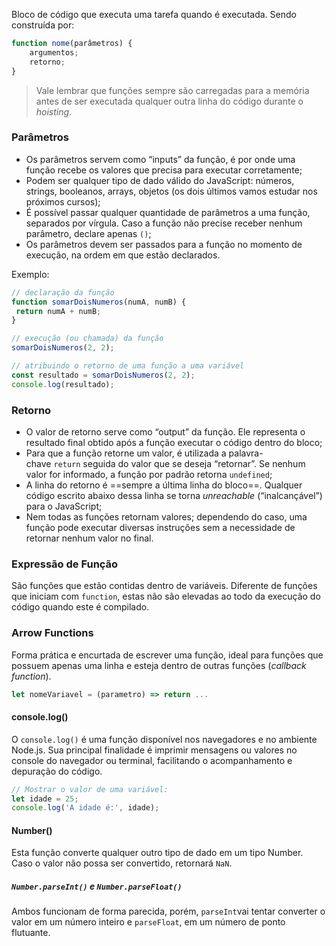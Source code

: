 Bloco de código que executa uma tarefa quando é executada. Sendo construída por:

```js
function nome(parâmetros) {
	argumentos;
	retorno;
}
```

>Vale lembrar que funções sempre são carregadas para a memória antes de ser executada qualquer outra linha do código durante o *hoisting*. 

### Parâmetros

- Os parâmetros servem como “inputs” da função, é por onde uma função recebe os valores que precisa para executar corretamente;
- Podem ser qualquer tipo de dado válido do JavaScript: números, strings, booleanos, arrays, objetos (os dois últimos vamos estudar nos próximos cursos);
- É possível passar qualquer quantidade de parâmetros a uma função, separados por vírgula. Caso a função não precise receber nenhum parâmetro, declare apenas `()`;
- Os parâmetros devem ser passados para a função no momento de execução, na ordem em que estão declarados.

Exemplo:
```js
// declaração da função
function somarDoisNumeros(numA, numB) {
 return numA + numB;
}

// execução (ou chamada) da função
somarDoisNumeros(2, 2);

// atribuindo o retorno de uma função a uma variável
const resultado = somarDoisNumeros(2, 2);
console.log(resultado);
```

### Retorno

- O valor de retorno serve como “output” da função. Ele representa o resultado final obtido após a função executar o código dentro do bloco;
- Para que a função retorne um valor, é utilizada a palavra-chave `return` seguida do valor que se deseja “retornar”. Se nenhum valor for informado, a função por padrão retorna `undefined`;
- A linha do retorno é ==sempre a última linha do bloco==. Qualquer código escrito abaixo dessa linha se torna _unreachable_ (“inalcançável”) para o JavaScript;
- Nem todas as funções retornam valores; dependendo do caso, uma função pode executar diversas instruções sem a necessidade de retornar nenhum valor no final.

### Expressão de Função

São funções que estão contidas dentro de variáveis. Diferente de funções que iniciam com `function`, estas não são elevadas ao todo da execução do código quando este é compilado.

### Arrow Functions
Forma prática e encurtada de escrever uma função, ideal para funções que possuem apenas uma linha e esteja dentro de outras funções (*callback function*).

```js
let nomeVariavel = (parametro) => return ...
```

#### console.log()
O `console.log()` é uma função disponível nos navegadores e no ambiente Node.js. Sua principal finalidade é imprimir mensagens ou valores no console do navegador ou terminal, facilitando o acompanhamento e depuração do código.

```js
// Mostrar o valor de uma variável:
let idade = 25;
console.log('A idade é:', idade);
```

#### Number()
Esta função converte qualquer outro tipo de dado em um tipo Number. Caso o valor não possa ser convertido, retornará `NaN`.
##### `Number.parseInt()` e `Number.parseFloat()`

Ambos funcionam de forma parecida, porém, `parseInt`vai tentar converter o valor em um número inteiro e `parseFloat`, em um número de ponto flutuante.

